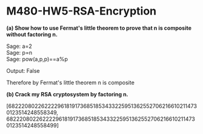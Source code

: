 M480-HW5-RSA-Encryption
=======================

<b>(a) Show how to use Fermat's little theorem to prove that n is composite without factoring n. </b> <br>


Sage: a=2 <br>
Sage: p=n <br>
Sage: pow(a,p,p)==a%p

Output: False

Therefore by Fermat's little theorem n is composite


<b>(b) Crack my RSA cryptosystem by factoring n. </b> <br>

[68222080226222296181917368518534332259513625527062166102114730123514248558349,
68222080226222296181917368518534332259513625527062166102114730123514248558499]


